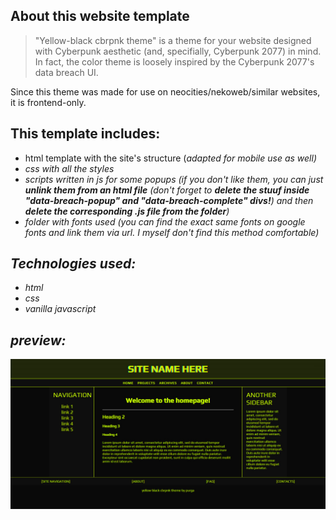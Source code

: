 ## About this website template

> "Yellow-black cbrpnk theme" is a theme for your website designed with Cyberpunk aesthetic (and, specifially, Cyberpunk 2077) in mind.
In fact, the color theme is loosely inspired by the Cyberpunk 2077's data breach UI.

Since this theme was made for use on neocities/nekoweb/similar websites, it is frontend-only.

## This template includes:
- html template with the site's structure (<i>adapted for mobile use as well<i>)
- css with all the styles
- scripts written in js for some popups (<i>if you don't like them, you can just <b>unlink them from an html file</b> (don't forget to <b>delete the stuuf inside "data-breach-popup" and "data-breach-complete" divs!</b>) and then <b>delete the corresponding .js file from the folder</b></i>)
- folder with fonts used (you can find the exact same fonts on google fonts and link them via url. I myself don't find this method comfortable)

## Technologies used:
- html
- css
- vanilla javascript

## preview:
![preview](preview.jpg)